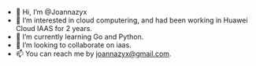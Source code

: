 - 👋 Hi, I’m @Joannazyx
- 👀 I’m interested in cloud computering, and had been working in Huawei Cloud IAAS for 2 years.
- 🌱 I’m currently learning Go and Python.
- 💞️ I’m looking to collaborate on iaas.
- 📫 You can reach me by joannazyx@gmail.com.

<!---
Joannazyx/Joannazyx is a ✨ special ✨ repository because its `README.md` (this file) appears on your GitHub profile.
You can click the Preview link to take a look at your changes.
--->
